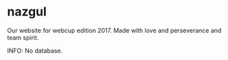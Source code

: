 # nazgul
Our website for webcup edition 2017.
Made with love and perseverance and team spirit.

INFO: No database.